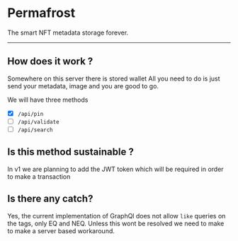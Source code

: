 # Permafrost

The smart NFT metadata storage forever.
________




## How does it work ?

Somewhere on this server there is stored wallet
All you need to do is just send your metadata, image and you are good to go.
 

We will have three methods 
 - [x] `/api/pin`
 - [ ] `/api/validate`
 - [ ] `/api/search`

## Is this method sustainable ? 

In v1 we are planning to add the JWT token which will be required in order to make a transaction

## Is there any catch? 

Yes, the current implementation of GraphQl does not allow `like` queries on the tags, only EQ and NEQ.
Unless this wont be resolved we need to make to make a server based workaround.
